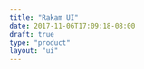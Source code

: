 ```yaml
---
title: "Rakam UI"
date: 2017-11-06T17:09:18-08:00
draft: true
type: "product"
layout: "ui"
---
```



